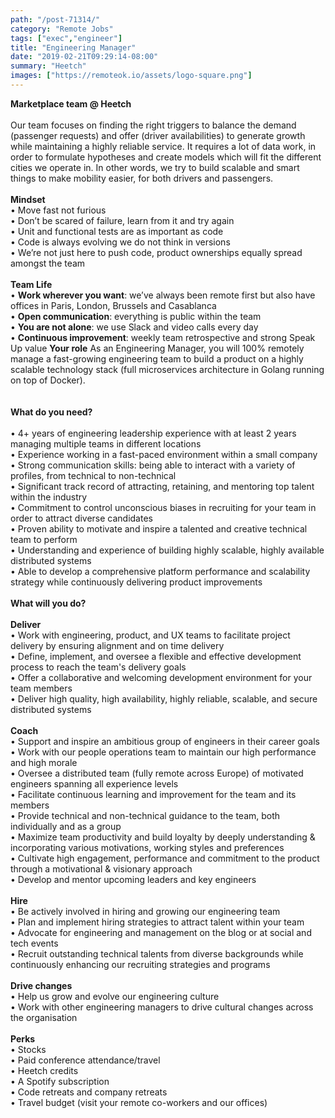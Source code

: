 ```yaml
---
path: "/post-71314/"
category: "Remote Jobs"
tags: ["exec","engineer"]
title: "Engineering Manager"
date: "2019-02-21T09:29:14-08:00"
summary: "Heetch"
images: ["https://remoteok.io/assets/logo-square.png"]
---
```


<p><strong>Marketplace team @ Heetch<br><br></strong> Our team focuses on finding the right triggers to balance the demand (passenger requests) and offer (driver availabilities) to generate growth while maintaining a highly reliable service. It requires a lot of data work, in order to formulate hypotheses and create models which will fit the different cities we operate in. In other words, we try to build scalable and smart things to make mobility easier, for both drivers and passengers. <br><br><strong>Mindset</strong> <br>&bull; Move fast not furious  <br>&bull; Don&rsquo;t be scared of failure, learn from it and try again <br>&bull; Unit and functional tests are as important as code <br>&bull; Code is always evolving we do not think in versions <br>&bull; We&rsquo;re not just here to push code, product ownerships equally spread amongst the team <br><br><strong>Team Life</strong> <br>&bull;&nbsp;<strong>Work wherever you want</strong>: we&rsquo;ve always been remote first but also have offices in Paris, London, Brussels and Casablanca <br>&bull;&nbsp;<strong>Open communication</strong>: everything is public within the team <br>&bull;&nbsp;<strong>You are not alone</strong>: we use Slack and video calls every day <br>&bull;&nbsp;<strong>Continuous improvement</strong>: weekly team retrospective and strong Speak Up value <strong>Your role</strong> As an Engineering Manager, you will 100% remotely manage a fast-growing engineering team to build a product on a highly scalable technology stack (full microservices architecture in Golang running on top of Docker).<br><br><br><strong>What do you need?</strong> <br><br>&bull; 4+ years of engineering leadership experience with at least 2 years managing multiple teams in different locations <br>&bull; Experience working in a fast-paced environment within a small company <br>&bull; Strong communication skills: being able to interact with a variety of profiles, from technical to non-technical <br>&bull; Significant track record of attracting, retaining, and mentoring top talent within the industry <br>&bull; Commitment to control unconscious biases in recruiting for your team in order to attract diverse candidates <br>&bull; Proven ability to motivate and inspire a talented and creative technical team to perform <br>&bull; Understanding and experience of building highly scalable, highly available distributed systems <br>&bull; Able to develop a comprehensive platform performance and scalability strategy while continuously delivering product improvements <br><br><strong>What will you do?</strong> <br><br><strong>Deliver</strong> <br>&bull; Work with engineering, product, and UX teams to facilitate project delivery by ensuring alignment and on time delivery <br>&bull; Define, implement, and oversee a flexible and effective development process to reach the team's delivery goals <br>&bull; Offer a collaborative and welcoming development environment for your team members <br>&bull; Deliver high quality, high availability, highly reliable, scalable, and secure distributed systems <br><br><strong>Coach</strong> <br>&bull; Support and inspire an ambitious group of engineers in their career goals <br>&bull; Work with our people operations team to maintain our high performance and high morale <br>&bull; Oversee a distributed team (fully remote across Europe) of motivated engineers spanning all experience levels <br>&bull; Facilitate continuous learning and improvement for the team and its members <br>&bull; Provide technical and non-technical guidance to the team, both individually and as a group <br>&bull; Maximize team productivity and build loyalty by deeply understanding &amp; incorporating various motivations, working styles and preferences <br>&bull; Cultivate high engagement, performance and commitment to the product through a motivational &amp; visionary approach <br>&bull; Develop and mentor upcoming leaders and key engineers <br><br><strong>Hire</strong> <br>&bull; Be actively involved in hiring and growing our engineering team <br>&bull; Plan and implement hiring strategies to attract talent within your team <br>&bull; Advocate for engineering and management on the blog or at social and tech events <br>&bull; Recruit outstanding technical talents from diverse backgrounds while continuously enhancing our recruiting strategies and programs<br><br> <strong>Drive changes</strong> <br>&bull; Help us grow and evolve our engineering culture <br>&bull; Work with other engineering managers to drive cultural changes across the organisation <br><br><strong>Perks</strong> <br>&bull; Stocks <br>&bull; Paid conference attendance/travel <br>&bull; Heetch credits <br>&bull; A Spotify subscription <br>&bull; Code retreats and company retreats <br>&bull; Travel budget (visit your remote co-workers and our offices)</p>
